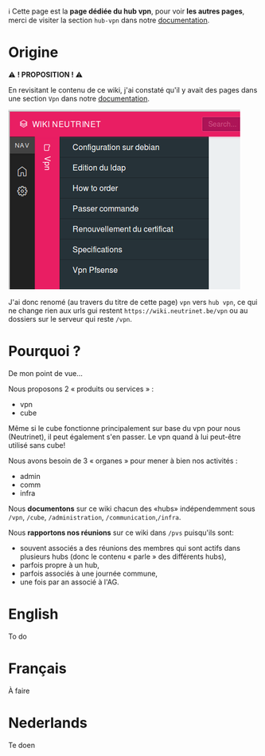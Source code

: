 <!-- TITLE: hub vpn -->
<!-- SUBTITLE: Commande, Infos, certificats renewal -->

:information_source: Cette page est la **page dédiée du hub vpn**, pour voir **les autres pages**, merci de visiter la section `hub-vpn` dans notre [documentation](all).
# Origine
:warning:  **! PROPOSITION !** :warning: 

En revisitant le contenu de ce wiki, j'ai constaté qu'il y avait des pages dans une section `Vpn` dans notre [documentation](all).

![Neutrinetwikivpn](/uploads/neutrinetwikivpn.png "Neutrinetwikivpn")

J'ai donc renomé (au travers du titre de cette page) `vpn` vers `hub vpn`, ce qui ne change rien aux urls gui restent `https://wiki.neutrinet.be/vpn` ou au dossiers sur le serveur qui reste `/vpn`.

# Pourquoi ?

De mon point de vue...

Nous proposons 2 « produits ou services » : 

* vpn 
* cube

Même si le cube fonctionne principalement sur base du vpn pour nous (Neutrinet), il peut également s'en passer.
Le vpn quand à lui peut-être utilisé sans cube!

Nous avons besoin de 3 « organes » pour mener à bien nos activités :

* admin
* comm
* infra

Nous **documentons** sur ce wiki chacun des «hubs» indépendemment sous `/vpn`, `/cube`, `/administration`, `/communication`,`/infra`.

Nous **rapportons nos réunions** sur ce wiki dans `/pvs` puisqu'ils sont:

* souvent associés a des réunions des membres qui sont actifs dans plusieurs hubs (donc le contenu « parle » des différents hubs),
* parfois propre à un hub,
* parfois associés à une journée commune,
* une fois par an associé à l'AG.

# English
To do
# Français
À faire
# Nederlands
Te doen
